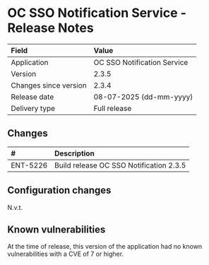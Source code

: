 # OC SSO Notification Service - Release Notes

| Field                     | Value                       |
|:--------------------------|:----------------------------|
| Application               | OC SSO Notification Service |
| Version                   | 2.3.5                       |
| Changes since version     | 2.3.4                       |
| Release date              | 08-07-2025 (dd-mm-yyyy)     |
| Delivery type             | Full release                |

## Changes

| #        | Description                             |
|:---------|:----------------------------------------|
| ENT-5226 | Build release OC SSO Notification 2.3.5 |


## Configuration changes

N.v.t.

## Known vulnerabilities

At the time of release, this version of the application had no known vulnerabilities with a CVE of 7 or higher.
